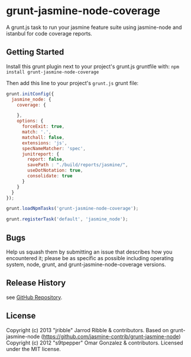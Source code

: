 # grunt-jasmine-node-coverage

A grunt.js task to run your jasmine feature suite using jasmine-node and istanbul for code coverage reports.

## Getting Started
Install this grunt plugin next to your project's grunt.js gruntfile with: `npm install grunt-jasmine-node-coverage`

Then add this line to your project's `grunt.js` grunt file:

```javascript
grunt.initConfig({
  jasmine_node: {
    coverage: {

    },
    options: {
      forceExit: true,
      match: '.',
      matchall: false,
      extensions: 'js',
      specNameMatcher: 'spec',
      junitreport: {
        report: false,
        savePath : "./build/reports/jasmine/",
        useDotNotation: true,
        consolidate: true
      }
    }
  }
});

grunt.loadNpmTasks('grunt-jasmine-node-coverage');

grunt.registerTask('default', 'jasmine_node');
```

## Bugs

Help us squash them by submitting an issue that describes how you encountered it; please be as specific as possible including operating system, node, grunt, and grunt-jasmine-node-coverage versions.

## Release History

see [GitHub Repository](/jribble/grunt-jasmine-node-coverage).

## License
Copyright (c) 2013 "jribble" Jarrod Ribble & contributors.
Based on grunt-jasmine-node (https://github.com/jasmine-contrib/grunt-jasmine-node) Copyright (c) 2012 "s9tpepper" Omar Gonzalez & contributors.
Licensed under the MIT license.
